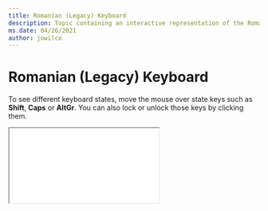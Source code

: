 ```yaml
--- 
title: Romanian (Legacy) Keyboard 
description: Topic containing an interactive representation of the Romanian (Legacy) Keyboard 
ms.date: 04/26/2021 
author: jowilco 
--- 
```

 
# Romanian (Legacy) Keyboard 
 
To see different keyboard states, move the mouse over state keys such as **Shift**, **Caps** or **AltGr**. You can also lock or unlock those keys by clicking them. 
 
<iframe src="kbdro.html"></iframe> 
